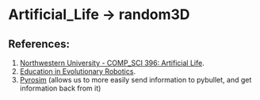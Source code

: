 # Artificial_Life -> random3D


## References:
1. [Northwestern University - COMP_SCI 396: Artificial Life](https://www.mccormick.northwestern.edu/computer-science/academics/courses/descriptions/396-2.html). 
2. [Education in Evolutionary Robotics](https://www.reddit.com/r/ludobots/wiki/). 
3. [Pyrosim](https://github.com/jbongard/pyrosim.git) (allows us to more easily send information to pybullet, and get information back from it)

